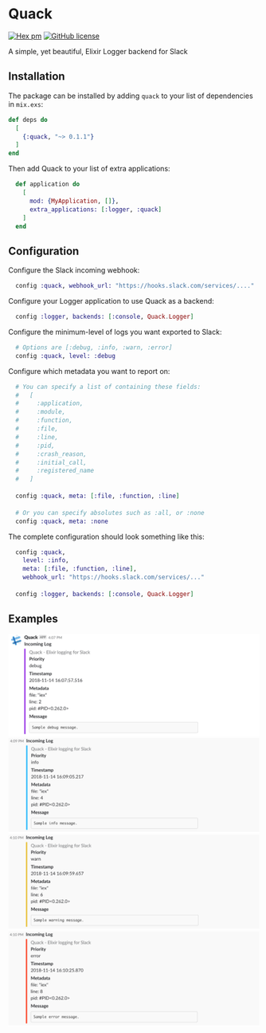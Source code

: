 # Quack

[![Hex pm](http://img.shields.io/hexpm/v/quack.svg?style=flat)](https://hex.pm/packages/quack)
[![GitHub license](https://img.shields.io/github/license/azohra/Quack.svg)](https://github.com/azohra/Quack/blob/master/LICENSE.md)

A simple, yet beautiful, Elixir Logger backend for Slack

## Installation

The package can be installed by adding `quack` to your list of dependencies in `mix.exs`:

```elixir
def deps do
  [
    {:quack, "~> 0.1.1"}
  ]
end
```

Then add Quack to your list of extra applications:

```elixir
  def application do
    [
      mod: {MyApplication, []},
      extra_applications: [:logger, :quack]
    ]
  end
```

## Configuration

Configure the Slack incoming webhook:

```elixir
  config :quack, webhook_url: "https://hooks.slack.com/services/...."
```

Configure your Logger application to use Quack as a backend:

```elixir
  config :logger, backends: [:console, Quack.Logger]
```

Configure the minimum-level of logs you want exported to Slack:

```elixir
  # Options are [:debug, :info, :warn, :error]
  config :quack, level: :debug
```

Configure which metadata you want to report on:

```elixir
  # You can specify a list of containing these fields: 
  #   [
  #     :application,
  #     :module,
  #     :function,
  #     :file,
  #     :line,
  #     :pid,
  #     :crash_reason,
  #     :initial_call,
  #     :registered_name
  #   ]

  config :quack, meta: [:file, :function, :line]

  # Or you can specify absolutes such as :all, or :none
  config :quack, meta: :none
```

The complete configuration should look something like this:

```elixir
  config :quack,
    level: :info,
    meta: [:file, :function, :line],
    webhook_url: "https://hooks.slack.com/services/..."

  config :logger, backends: [:console, Quack.Logger]
```

## Examples


![debug message](docs/debug.png)
![info message](docs/info.png)
![warning message](docs/warning.png)
![error message](docs/error.png)